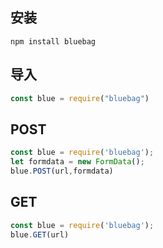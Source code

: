 ## 安装
```
npm install bluebag
```

## 导入
```js
const blue = require("bluebag")
```

## POST
```js
const blue = require('bluebag');
let formdata = new FormData();
blue.POST(url,formdata)
```

## GET
```js
const blue = require('bluebag');
blue.GET(url)
```